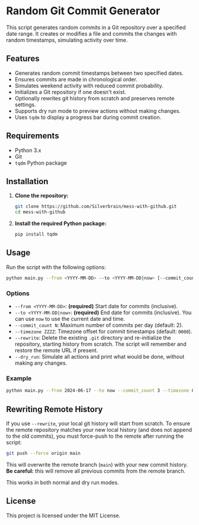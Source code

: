 # Random Git Commit Generator

This script generates random commits in a Git repository over a specified date range. It creates or modifies a file and commits the changes with random timestamps, simulating activity over time.

## Features

- Generates random commit timestamps between two specified dates.
- Ensures commits are made in chronological order.
- Simulates weekend activity with reduced commit probability.
- Initializes a Git repository if one doesn't exist.
- Optionally rewrites git history from scratch and preserves remote settings.
- Supports dry run mode to preview actions without making changes.
- Uses `tqdm` to display a progress bar during commit creation.

## Requirements

- Python 3.x
- Git
- `tqdm` Python package

## Installation

1. **Clone the repository:**

   ```bash
   git clone https://github.com/Silverbrain/mess-with-github.git
   cd mess-with-github
   ```

2. **Install the required Python package:**

   ```bash
   pip install tqdm
   ```

## Usage

Run the script with the following options:

```bash
python main.py --from <YYYY-MM-DD> --to <YYYY-MM-DD|now> [--commit_count N] [--timezone ZZZZ] [--rewrite] [--dry_run]
```

### Options

- `--from <YYYY-MM-DD>`: **(required)** Start date for commits (inclusive).
- `--to <YYYY-MM-DD|now>`: **(required)** End date for commits (inclusive). You can use `now` to use the current date and time.
- `--commit_count N`: Maximum number of commits per day (default: 2).
- `--timezone ZZZZ`: Timezone offset for commit timestamps (default: `0000`).
- `--rewrite`: Delete the existing `.git` directory and re-initialize the repository, starting history from scratch. The script will remember and restore the remote URL if present.
- `--dry_run`: Simulate all actions and print what would be done, without making any changes.

### Example

```bash
python main.py --from 2024-06-17 --to now --commit_count 3 --timezone 0000 --rewrite
```

## Rewriting Remote History

If you use `--rewrite`, your local git history will start from scratch. To ensure the remote repository matches your new local history (and does not append to the old commits), you must force-push to the remote after running the script:

```bash
git push --force origin main
```

This will overwrite the remote branch (`main`) with your new commit history. **Be careful:** this will remove all previous commits from the remote branch.

This works in both normal and dry run modes.

## License

This project is licensed under the MIT License.
